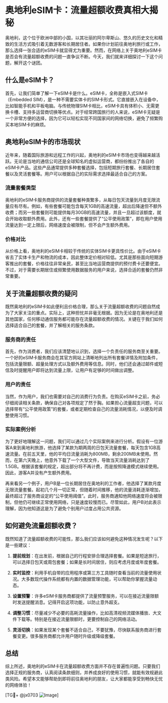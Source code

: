 # 奥地利eSIM卡：流量超额收费真相大揭秘

奥地利，这个位于欧洲中部的小国，以其壮丽的阿尔卑斯山、悠久的历史文化和精致的生活方式吸引着无数游客和长期居住者。如果你计划前往奥地利旅行或工作，那么选择一张合适的eSIM卡就显得尤为重要。然而，在网络上关于奥地利eSIM卡是否会有流量超额收费的问题一直争议不断。今天，我们就来详细探讨一下这个问题，解开这个谜团。

## 什么是eSIM卡？

首先，让我们简单了解一下eSIM卡是什么。eSIM卡，全称是嵌入式SIM卡（Embedded SIM），是一种不需要实体卡的SIM卡形式。它直接嵌入在设备中，比如智能手机和平板电脑。与传统物理SIM卡相比，eSIM卡具有体积小、无需更换卡槽、支持多运营商切换等优点。对于经常跨国旅行的人来说，eSIM卡无疑是一个非常方便的选择，因为它可以轻松实现不同国家间的网络切换，避免了频繁购买本地SIM卡的麻烦。

## 奥地利eSIM卡的市场现状

近年来，随着国际旅游和远程工作的兴起，奥地利的eSIM卡市场也变得越来越活跃。无论是当地的通信公司还是全球知名的虚拟运营商，都纷纷推出了各自的eSIM卡产品。这些产品通常提供多种套餐选择，包括短期旅行套餐、长期居住套餐以及灵活套餐等。用户可以根据自己的实际需求选择最适合自己的方案。

### 流量套餐类型

奥地利的eSIM卡服务商提供的流量套餐种类繁多，从每日包天流量到月度无限流量应有尽有。例如，有些套餐可能包含每天1GB的高速流量，超出后降速但不额外收费；而另一些套餐则可能提供每月30GB的高速流量，并且一旦超过该额度，就会开始收取额外费用。此外，还有一些套餐提供了“公平使用政策”，即在用户使用流量达到一定上限后，网络速度会被限制，但不会产生额外费用。

### 价格对比

从价格上看，奥地利的eSIM卡相较于传统的实体SIM卡更具性价比。由于eSIM卡省去了实体卡生产和物流的成本，因此整体定价相对较低。尤其是那些面向短期游客推出的套餐，价格往往非常亲民，甚至比当地运营商提供的预付费卡还要便宜。不过，对于需要长期居住或频繁使用数据服务的用户来说，选择合适的套餐仍然非常重要。

## 关于流量超额收费的疑问

既然奥地利的eSIM卡如此便利且价格合理，那么关于流量超额收费的问题自然成为了大家关注的重点。实际上，这种担忧并非毫无根据。因为无论是在奥地利还是其他国家，任何移动通信服务都可能存在流量超额收费的情况。关键在于我们如何选择适合自己的套餐，并了解相关的服务条款。

### 服务商的责任

首先，作为消费者，我们应该清楚地认识到，选择一个负责任的服务商至关重要。一个好的eSIM卡服务商会在其官方网站上清晰地列出所有套餐详情及附加条件，包括流量限额、超量处理方式以及额外费用等信息。同时，他们还会通过邮件或短信及时提醒用户即将达到流量上限，让用户有足够的时间做出调整。

### 用户的责任

当然，作为用户，我们也需要对自己的消费行为负责。在购买eSIM卡之前，务必仔细阅读相关条款，确保自己对各项规定了然于胸。如果担心流量超支问题，可以选择带有“公平使用政策”的套餐，或者定期检查自己的流量消耗情况，以便及时调整使用习惯。

### 实际案例分析

为了更好地理解这一问题，我们可以通过几个实际案例来进行分析。假设有一位游客A来到奥地利旅游，他选择了某款为期两周的日包天流量套餐，每天包含1GB高速流量。在前五天里，他的平均日流量消耗为800MB，剩余200MB未使用。然而，在第六天晚上，他意外下载了一个大型文件，导致当天流量消耗达到了1.5GB。根据该套餐的规定，超出部分将不再计费，而是按照降速模式继续使用。因此，游客A并没有产生额外费用。

再来看另一个例子，用户B是一位长期居住在奥地利的工作者，他选择了某款月度无限流量套餐。起初几个月一切正常，但随着时间推移，他的流量消耗逐渐增加，最终超过了服务商设定的“公平使用阈值”。此时，服务商通知他网络速度将会被限制，但他仍可继续正常使用网络，只是速度较慢而已。尽管如此，用户B对此表示理解，因为他知道这是为了避免个别用户过度占用公共资源。

## 如何避免流量超额收费？

既然知道了流量超额收费的可能性，那么我们应该如何避免这种情况发生呢？以下是一些建议：

1. **提前规划**：在出发前，根据自己的行程安排合理选择套餐。如果是短途旅行，可以选择日包天或周包套餐；如果是长时间居住，则应考虑月度或年度套餐。
   
2. **实时监控**：利用手机自带的应用程序或第三方工具随时查看当前的流量使用状况。大多数现代操作系统都有内置的数据管理功能，可以帮助你掌握流量动态。

3. **设置预警**：许多eSIM卡服务商都提供了流量预警服务，可以在接近流量限额时发送提醒消息。记得开启这项功能，以防止意外超支。

4. **调整习惯**：尽量减少不必要的高耗流量操作，比如高清视频流媒体播放、大文件下载等。特别是在接近流量限额时，更要控制自己的网络活动。

5. **灵活切换**：如果发现某个套餐不适合自己，不要犹豫，尽快联系服务商进行套餐变更。很多服务商都允许用户随时升级或降级套餐。

## 总结

综上所述，奥地利的eSIM卡在流量超额收费方面并不存在普遍性问题。只要我们选择正规的服务商，认真阅读条款细则，并养成良好的使用习惯，就能有效规避此类风险。希望本文能够帮助到即将前往奥地利的朋友，让大家都能享受到畅快无忧的网络体验！

[TG💪+ @jx0703 ![Image](https://github.com/user-attachments/assets/dbca1d08-cadb-493c-b0ec-ad6f7a83f270)]